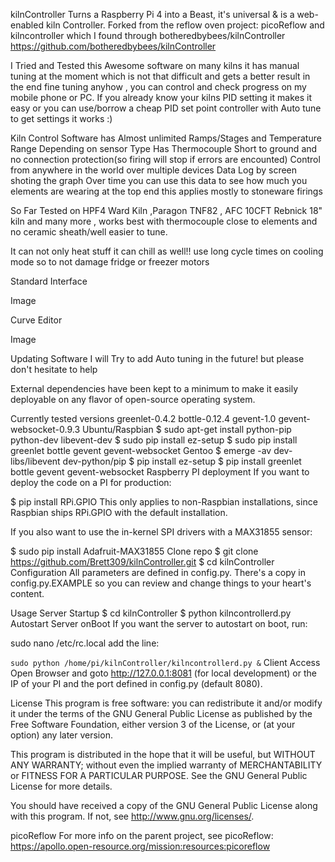 kilnController
Turns a Raspberry Pi 4 into a Beast, it's universal & is a web-enabled kiln Controller. Forked from the reflow oven project: picoReflow and kilncontroller which I found through botheredbybees/kilnController https://github.com/botheredbybees/kilnController

I Tried and Tested this Awesome software on many kilns it has manual tuning at the moment which is not that difficult and gets a better result in the end fine tuning anyhow , you can control and check progress on my mobile phone or PC. If you already know your kilns PID setting it makes it easy or you can use/borrow a cheap PID set point controller with Auto tune to get settings it works :)

Kiln Control Software has Almost unlimited Ramps/Stages and Temperature Range Depending on sensor Type Has Thermocouple Short to ground and no connection protection(so firing will stop if errors are encounted) Control from anywhere in the world over multiple devices Data Log by screen shoting the graph Over time you can use this data to see how much you elements are wearing at the top end this applies mostly to stoneware firings

So Far Tested on HPF4 Ward Kiln ,Paragon TNF82 , AFC 10CFT Rebnick 18" kiln and many more , works best with thermocouple close to elements and no ceramic sheath/well easier to tune.

It can not only heat stuff it can chill as well!! use long cycle times on cooling mode so to not damage fridge or freezer motors

Standard Interface

Image

Curve Editor

Image

Updating Software I will Try to add Auto tuning in the future! but please don't hesitate to help

External dependencies have been kept to a minimum to make it easily deployable on any flavor of open-source operating system.

Currently tested versions
greenlet-0.4.2
bottle-0.12.4
gevent-1.0
gevent-websocket-0.9.3
Ubuntu/Raspbian
$ sudo apt-get install python-pip python-dev libevent-dev
$ sudo pip install ez-setup
$ sudo pip install greenlet bottle gevent gevent-websocket
Gentoo
$ emerge -av dev-libs/libevent dev-python/pip
$ pip install ez-setup
$ pip install greenlet bottle gevent gevent-websocket
Raspberry PI deployment
If you want to deploy the code on a PI for production:

$ pip install RPi.GPIO
This only applies to non-Raspbian installations, since Raspbian ships RPi.GPIO with the default installation.

If you also want to use the in-kernel SPI drivers with a MAX31855 sensor:

$ sudo pip install Adafruit-MAX31855
Clone repo
$ git clone https://github.com/Brett309/kilnController.git
$ cd kilnController
Configuration
All parameters are defined in config.py. There's a copy in config.py.EXAMPLE so you can review and change things to your heart's content.

Usage
Server Startup
$ cd kilnController
$ python kilncontrollerd.py
Autostart Server onBoot
If you want the server to autostart on boot, run:

sudo nano /etc/rc.local
add the line:

`sudo python /home/pi/kilnController/kilncontrollerd.py &`
Client Access
Open Browser and goto http://127.0.0.1:8081 (for local development) or the IP of your PI and the port defined in config.py (default 8080).

License
This program is free software: you can redistribute it and/or modify it under the terms of the GNU General Public License as published by the Free Software Foundation, either version 3 of the License, or (at your option) any later version.

This program is distributed in the hope that it will be useful, but WITHOUT ANY WARRANTY; without even the implied warranty of MERCHANTABILITY or FITNESS FOR A PARTICULAR PURPOSE. See the GNU General Public License for more details.

You should have received a copy of the GNU General Public License along with this program. If not, see http://www.gnu.org/licenses/.

picoReflow
For more info on the parent project, see picoReflow: https://apollo.open-resource.org/mission:resources:picoreflow
